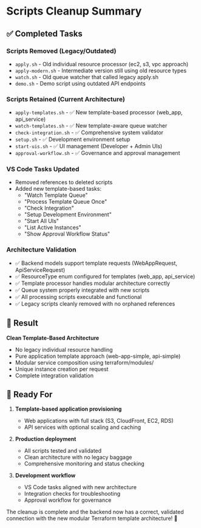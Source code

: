# Scripts Cleanup Summary

## ✅ Completed Tasks

### Scripts Removed (Legacy/Outdated)
- `apply.sh` - Old individual resource processor (ec2, s3, vpc approach)
- `apply-modern.sh` - Intermediate version still using old resource types  
- `watch.sh` - Old queue watcher that called legacy apply.sh
- `demo.sh` - Demo script using outdated API endpoints

### Scripts Retained (Current Architecture)
- `apply-templates.sh` - ✅ New template-based processor (web_app, api_service)
- `watch-templates.sh` - ✅ New template-aware queue watcher
- `check-integration.sh` - ✅ Comprehensive system validator
- `setup.sh` - ✅ Development environment setup
- `start-uis.sh` - ✅ UI management (Developer + Admin UIs)
- `approval-workflow.sh` - ✅ Governance and approval management

### VS Code Tasks Updated
- Removed references to deleted scripts
- Added new template-based tasks:
  - "Watch Template Queue" 
  - "Process Template Queue Once"
  - "Check Integration"
  - "Setup Development Environment"
  - "Start All UIs"
  - "List Active Instances" 
  - "Show Approval Workflow Status"

### Architecture Validation
- ✅ Backend models support template requests (WebAppRequest, ApiServiceRequest)
- ✅ ResourceType enum configured for templates (web_app, api_service)
- ✅ Template processor handles modular architecture correctly
- ✅ Queue system properly integrated with new scripts
- ✅ All processing scripts executable and functional
- ✅ Legacy scripts cleanly removed with no orphaned references

## 🎯 Result

**Clean Template-Based Architecture**
- No legacy individual resource handling
- Pure application template approach (web-app-simple, api-simple)  
- Modular service composition using terraform/modules/
- Unique instance creation per request
- Complete integration validation

## 🚀 Ready For

1. **Template-based application provisioning**
   - Web applications with full stack (S3, CloudFront, EC2, RDS)
   - API services with optional scaling and caching
   
2. **Production deployment**
   - All scripts tested and validated
   - Clean architecture with no legacy baggage
   - Comprehensive monitoring and status checking

3. **Development workflow**
   - VS Code tasks aligned with new architecture
   - Integration checks for troubleshooting
   - Approval workflow for governance

The cleanup is complete and the backend now has a correct, validated connection with the new modular Terraform template architecture! 🎉
